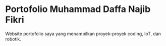 # Portofolio Muhammad Daffa Najib Fikri
Website portofolio saya yang menampilkan proyek-proyek coding, IoT, dan robotik.
